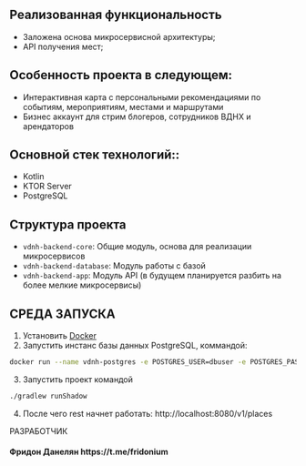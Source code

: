 Реализованная функциональность
------------
<ul>
    <li>Заложена основа микросервисной архитектуры;</li>
    <li>API получения мест;</li>
</ul> 

Особенность проекта в следующем:
------------
<ul>
    <li>Интерактивная карта с персональными рекомендациями по событиям, мероприятиям, местами и маршрутами</li>
    <li>Бизнес аккаунт для стрим блогеров, сотрудников ВДНХ и арендаторов</li>
</ul>

Основной стек технологий::
------------
<ul>
    <li>Kotlin</li>
    <li>KTOR Server</li>
    <li>PostgreSQL</li>
</ul>

Структура проекта
------------

* `vdnh-backend-core`: Общие модуль, основа для реализации микросервисов
* `vdnh-backend-database`: Модуль работы с базой
* `vdnh-backend-app`: Модуль API (в будущем планируется разбить на более мелкие микросервисы)

СРЕДА ЗАПУСКА
------------
1) Установить [Docker](https://docs.docker.com/engine/install/)
2) Запустить инстанс базы данных PostgreSQL, коммандой:
```bash
docker run --name vdnh-postgres -e POSTGRES_USER=dbuser -e POSTGRES_PASSWORD=dbpassword -p 55000:5432 -d postgres
```
3) Запустить проект командой
```bash
./gradlew runShadow
```
4) После чего rest начнет работать: http://localhost:8080/v1/places

РАЗРАБОТЧИК

<h4>Фридон Данелян https://t.me/fridonium</h4>
